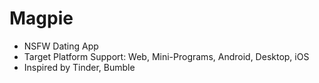 # Magpie
- NSFW Dating App
- Target Platform Support: Web, Mini-Programs, Android, Desktop, iOS
- Inspired by Tinder, Bumble
